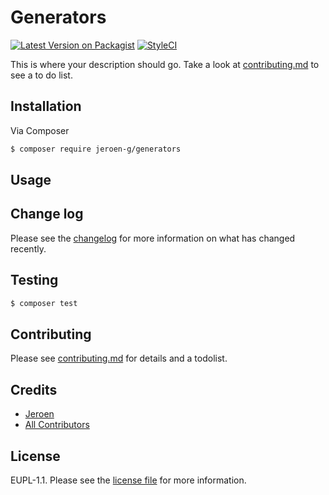 # Generators

[![Latest Version on Packagist][ico-version]][link-packagist]
[![StyleCI][ico-styleci]][link-styleci]

This is where your description should go. Take a look at [contributing.md](contributing.md) to see a to do list.

## Installation

Via Composer

``` bash
$ composer require jeroen-g/generators
```

## Usage

## Change log

Please see the [changelog](changelog.md) for more information on what has changed recently.

## Testing

``` bash
$ composer test
```

## Contributing

Please see [contributing.md](contributing.md) for details and a todolist.

## Credits

- [Jeroen][link-author]
- [All Contributors][link-contributors]

## License

EUPL-1.1. Please see the [license file](license.md) for more information.

[ico-version]: https://img.shields.io/packagist/v/jeroen-g/generators.svg?style=flat-square
[ico-styleci]: https://github.styleci.io/repos/137758955/shield

[link-packagist]: https://packagist.org/packages/jeroen-g/generators
[link-styleci]: https://github.styleci.io/repos/137758955
[link-author]: https://github.com/jeroeng
[link-contributors]: ../../contributors